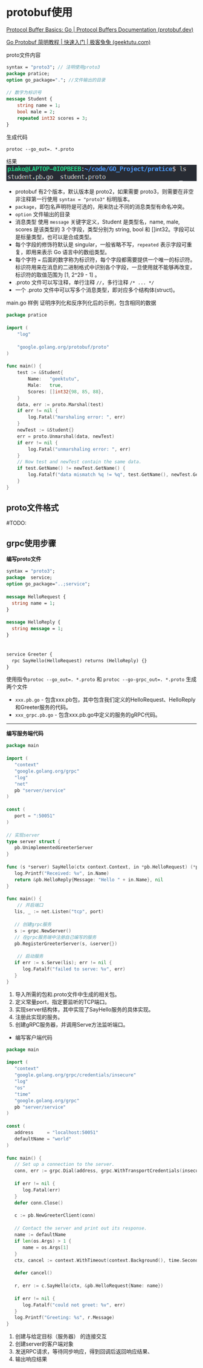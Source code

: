 # protobuf使用

[Protocol Buffer Basics: Go | Protocol Buffers Documentation (protobuf.dev)](https://protobuf.dev/getting-started/gotutorial/)

[Go Protobuf 简明教程 | 快速入门 | 极客兔兔 (geektutu.com)](https://geektutu.com/post/quick-go-protobuf.html#1-Protocol-Buffers-%E7%AE%80%E4%BB%8B)

proto文件内容
```proto
syntax = "proto3"; // 注明使用proto3
package pratice;
option go_package="."; //文件输出的目录

// 数字为标识号
message Student {
    string name = 1;
    bool male = 2;
    repeated int32 scores = 3;
}
```

生成代码
```shell
protoc --go_out=. *.proto
```

结果
![](Picture/Pasted%20image%2020230301183948.png)

- protobuf 有2个版本，默认版本是 proto2，如果需要 proto3，则需要在非空非注释第一行使用 `syntax = "proto3"` 标明版本。
- `package`，即包名声明符是可选的，用来防止不同的消息类型有命名冲突。
- `option` 文件输出的目录
- 消息类型 使用 `message` 关键字定义，Student 是类型名，name, male, scores 是该类型的 3 个字段，类型分别为 string, bool 和 []int32。字段可以是标量类型，也可以是合成类型。
- 每个字段的修饰符默认是 singular，一般省略不写，`repeated` 表示字段可重复，即用来表示 Go 语言中的数组类型。
- 每个字符 ` = ` 后面的数字称为标识符，每个字段都需要提供一个唯一的标识符。标识符用来在消息的二进制格式中识别各个字段，一旦使用就不能够再改变，标识符的取值范围为 [1, 2^29 - 1] 。
- .proto 文件可以写注释，单行注释 `//`，多行注释 `/* ... */`
- 一个 .proto 文件中可以写多个消息类型，即对应多个结构体(struct)。

main.go 样例
证明序列化和反序列化后的示例，包含相同的数据
```go
package pratice

import (
	"log"

	"google.golang.org/protobuf/proto"
)

func main() {
	test := &Student{
		Name:   "geektutu",
		Male:   true,
		Scores: []int32{98, 85, 88},
	}
	data, err := proto.Marshal(test)
	if err != nil {
		log.Fatal("marshaling error: ", err)
	}
	newTest := &Student{}
	err = proto.Unmarshal(data, newTest)
	if err != nil {
		log.Fatal("unmarshaling error: ", err)
	}
	// Now test and newTest contain the same data.
	if test.GetName() != newTest.GetName() {
		log.Fatalf("data mismatch %q != %q", test.GetName(), newTest.GetName())
	}
}
```


## proto文件格式

#TODO:



## grpc使用步骤

**编写proto文件**
```proto
syntax = "proto3";  
package  service;  
option go_package="..;service";  
  
message HelloRequest {  
  string name = 1;  
}  
  
message HelloReply {  
  string message = 1;  
}  
  
  
service Greeter {  
  rpc SayHello(HelloRequest) returns (HelloReply) {}  
}
```

使用指令`protoc --go_out=. *.proto` 和 `protoc --go-grpc_out=. *.proto` 生成两个文件


- `xxx.pb.go` - 包含xxx.pb包，其中包含我们定义的HelloRequest、HelloReply和Greeter服务的代码。
-   `xxx_grpc.pb.go` - 包含xxx.pb.go中定义的服务的gRPC代码。

***

**编写服务端代码**

```go
package main  
  
import (  
   "context"  
   "google.golang.org/grpc"   
   "log"   
   "net"   
   pb "server/service"  
)  
  
const (  
   port = ":50051"  
)  

// 实现server
type server struct {  
   pb.UnimplementedGreeterServer  
}  
  
func (s *server) SayHello(ctx context.Context, in *pb.HelloRequest) (*pb.HelloReply, error) {  
   log.Printf("Received: %v", in.Name)  
   return &pb.HelloReply{Message: "Hello " + in.Name}, nil  
}  
  
func main() {  
    // 开启端口
   lis, _ := net.Listen("tcp", port)  

   // 创建grpc服务
   s := grpc.NewServer()  
   // 在grpc服务端中注册自己编写的服务
   pb.RegisterGreeterServer(s, &server{})

    // 启动服务
   if err := s.Serve(lis); err != nil {  
      log.Fatalf("failed to serve: %v", err)  
   }
}
```

1.  导入所需的包和.proto文件中生成的相关包。
2.  定义常量port，指定要监听的TCP端口。
3.  实现server结构体，其中实现了SayHello服务的具体实现。
4.  注册此实现的服务。
5.  创建gRPC服务器，并调用Serve方法监听端口。

- 编写客户端代码
```go
package main  
  
import (  
   "context"  
   "google.golang.org/grpc/credentials/insecure"   
   "log"   
   "os"   
   "time"  
   "google.golang.org/grpc"   
   pb "server/service"  
)  
  
const (  
   address     = "localhost:50051"  
   defaultName = "world"  
)  
  
func main() {  
   // Set up a connection to the server.
   conn, err := grpc.Dial(address, grpc.WithTransportCredentials(insecure.NewCredentials()))  
   
   if err != nil {  
      log.Fatal(err)  
   }   
   defer conn.Close()  
   
   c := pb.NewGreeterClient(conn)  
  
   // Contact the server and print out its response.  
   name := defaultName  
   if len(os.Args) > 1 {  
      name = os.Args[1]  
   }   
   ctx, cancel := context.WithTimeout(context.Background(), time.Second)  
   
   defer cancel()  
   
   r, err := c.SayHello(ctx, &pb.HelloRequest{Name: name})  
   
   if err != nil {  
      log.Fatalf("could not greet: %v", err)  
   }   
   log.Printf("Greeting: %s", r.Message)  
}
```

1. 创建与给定目标（服务器） 的连接交互
2. 创建server的客户端对象
3. 发送RPC请求，等待同步响应，得到回调后返回响应结果、
4. 输出响应结果